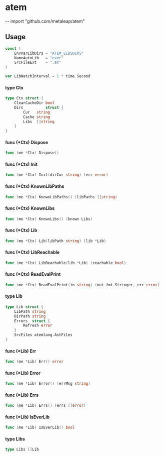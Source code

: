 # atem
--
    import "github.com/metaleap/atem"


## Usage

```go
const (
	EnvVarLibDirs = "ATEM_LIBSDIRS"
	NameAutoLib   = "ever"
	SrcFileExt    = ".at"
)
```

```go
var LibWatchInterval = 1 * time.Second
```

#### type Ctx

```go
type Ctx struct {
	ClearCacheDir bool
	Dirs          struct {
		Cur   string
		Cache string
		Libs  []string
	}
}
```


#### func (*Ctx) Dispose

```go
func (me *Ctx) Dispose()
```

#### func (*Ctx) Init

```go
func (me *Ctx) Init(dirCur string) (err error)
```

#### func (*Ctx) KnownLibPaths

```go
func (me *Ctx) KnownLibPaths() (libPaths []string)
```

#### func (*Ctx) KnownLibs

```go
func (me *Ctx) KnownLibs() (known Libs)
```

#### func (*Ctx) Lib

```go
func (me *Ctx) Lib(libPath string) (lib *Lib)
```

#### func (*Ctx) LibReachable

```go
func (me *Ctx) LibReachable(lib *Lib) (reachable bool)
```

#### func (*Ctx) ReadEvalPrint

```go
func (me *Ctx) ReadEvalPrint(in string) (out fmt.Stringer, err error)
```

#### type Lib

```go
type Lib struct {
	LibPath string
	DirPath string
	Errors  struct {
		Refresh error
	}
	SrcFiles atemlang.AstFiles
}
```


#### func (*Lib) Err

```go
func (me *Lib) Err() error
```

#### func (*Lib) Error

```go
func (me *Lib) Error() (errMsg string)
```

#### func (*Lib) Errs

```go
func (me *Lib) Errs() (errs []error)
```

#### func (*Lib) IsEverLib

```go
func (me *Lib) IsEverLib() bool
```

#### type Libs

```go
type Libs []Lib
```
